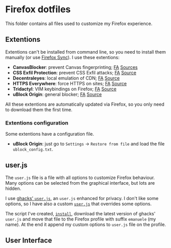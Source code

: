 # Firefox dotfiles

This folder contains all files used to customize my Firefox experience.

## Extentions

Extentions can't be installed from command line, so you need to install them
manually (or use [Firefox Sync][0]). I use these extentions:

* **CanvasBlocker**: prevent Canvas fingerprinting; [FA][1] [Sources][2]
* **CSS Exfil Protection**: prevent CSS Exfil attacks; [FA][3] [Source][4]
* **Decentraleyes**: local emulation of CDN; [FA][5] [Source][6]
* **HTTPS Everywhere**: force HTTPS on sites; [FA][7] [Source][8]
* **Tridactyl**: VIM keybindings on Firefox; [FA][9] [Source][10]
* **uBlock Origin**: general blocker; [FA][11] [Source][12]

All these extentions are automatically updated via Firefox, so you only need to
download them the first time.

### Extentions configuration

Some extentions have a configuration file.

* **uBlock Origin**: just go to `Settings` -> `Restore from file` and load the
  file `ublock_config.txt`.


## user.js

The `user.js` file is a file with all options to customize Firefox behaviour.
Many options can be selected from the graphical interface, but lots are hidden.

I use [ghacks' `user.js`][13], an `user.js` enhanced for privacy. I don't like
some options, so I have also a custom [`user.js`][14] that overrides some
options.

The script I've created, [`install`][15], download the latest version of
ghacks' `user.js` and move that file to the Firefox profile with suffix
`emanuele` (my name). At the end it append my custom options to `user.js` file
on the profile.

## User Interface


[0]: https://www.mozilla.org/en-US/firefox/features/sync/
[1]: https://addons.mozilla.org/en-US/firefox/addon/canvasblocker/
[2]: https://github.com/kkapsner/CanvasBlocker
[3]: https://addons.mozilla.org/en-US/firefox/addon/css-exfil-protection/
[4]: https://github.com/mlgualtieri/CSS-Exfil-Protection
[5]: https://addons.mozilla.org/en-US/firefox/addon/decentraleyes/
[6]: https://git.synz.io/Synzvato/decentraleyes
[7]: https://addons.mozilla.org/en-US/firefox/addon/https-everywhere/
[8]: https://github.com/EFForg/https-everywhere
[9]: https://addons.mozilla.org/en-US/firefox/addon/https-everywhere/
[10]: https://github.com/cmcaine/tridactyl
[11]: https://addons.mozilla.org/en-US/firefox/addon/ublock-origin/
[12]: https://github.com/gorhill/uBlock
[13]: https://github.com/ghacksuserjs/ghacks-user.js
[14]: user.js
[15]: install
